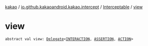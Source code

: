 [kakao](../../index.md) / [io.github.kakaoandroid.kakao.intercept](../index.md) / [Interceptable](index.md) / [view](./view.md)

# view

`abstract val view: `[`Delegate`](../../io.github.kakaoandroid.kakao.delegate/-delegate/index.md)`<`[`INTERACTION`](index.md#INTERACTION)`, `[`ASSERTION`](index.md#ASSERTION)`, `[`ACTION`](index.md#ACTION)`>`
